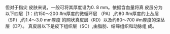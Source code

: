 但对于指尖 皮肤来说，一般可将其厚度设为0. 8 mm。依据含血量将真 皮层分为以下四层［1：约150〜200 #m厚度的微循环层 （PA）,约80 #m厚度的上丛层（SP）,约1.4〜3.0 mm厚度 的网状真皮层（RD）以及约80〜700 #m厚度的深丛层（DP）。 真皮层以下是皮下组织层（SC）,由脂肪、结缔组织和动脉组 成。